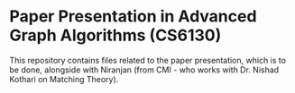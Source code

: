 # Paper Presentation in Advanced Graph Algorithms (CS6130)
This repository contains files related to the paper presentation, which is to
be done, alongside with Niranjan (from CMI - who works with Dr. Nishad Kothari on Matching Theory).